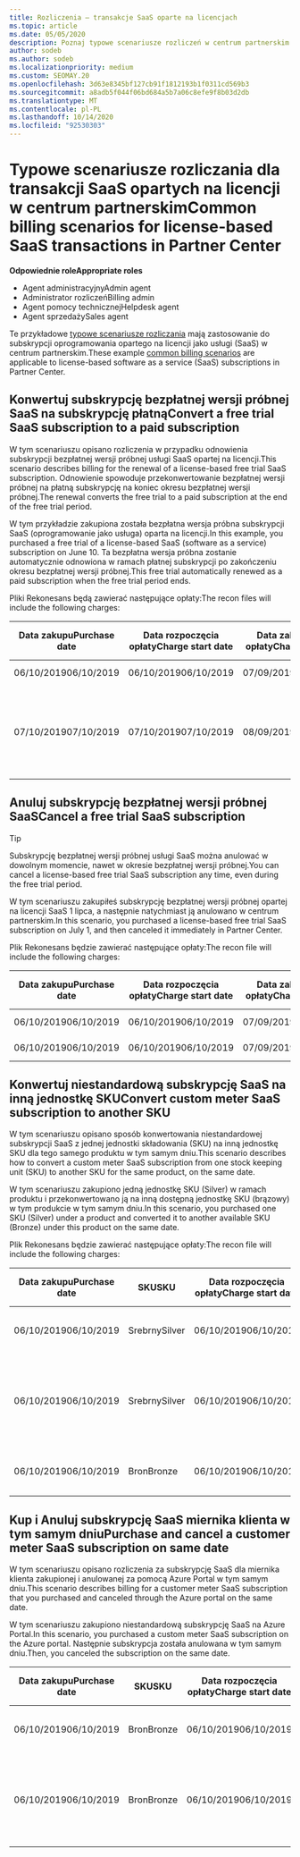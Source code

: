 ```yaml
---
title: Rozliczenia — transakcje SaaS oparte na licencjach
ms.topic: article
ms.date: 05/05/2020
description: Poznaj typowe scenariusze rozliczeń w centrum partnerskim dla transakcji opartych na licencji, oprogramowania jako usługi (SaaS).
author: sodeb
ms.author: sodeb
ms.localizationpriority: medium
ms.custom: SEOMAY.20
ms.openlocfilehash: 3d63e8345bf127cb91f1812193b1f0311cd569b3
ms.sourcegitcommit: a8adb5f044f06bd684a5b7a06c8efe9f8b03d2db
ms.translationtype: MT
ms.contentlocale: pl-PL
ms.lasthandoff: 10/14/2020
ms.locfileid: "92530303"
---
```

# <a name="common-billing-scenarios-for-license-based-saas-transactions-in-partner-center"></a><span data-ttu-id="f9fd3-103">Typowe scenariusze rozliczania dla transakcji SaaS opartych na licencji w centrum partnerskim</span><span class="sxs-lookup"><span data-stu-id="f9fd3-103">Common billing scenarios for license-based SaaS transactions in Partner Center</span></span>

<span data-ttu-id="f9fd3-104">**Odpowiednie role**</span><span class="sxs-lookup"><span data-stu-id="f9fd3-104">**Appropriate roles**</span></span>

- <span data-ttu-id="f9fd3-105">Agent administracyjny</span><span class="sxs-lookup"><span data-stu-id="f9fd3-105">Admin agent</span></span>
- <span data-ttu-id="f9fd3-106">Administrator rozliczeń</span><span class="sxs-lookup"><span data-stu-id="f9fd3-106">Billing admin</span></span>
- <span data-ttu-id="f9fd3-107">Agent pomocy technicznej</span><span class="sxs-lookup"><span data-stu-id="f9fd3-107">Helpdesk agent</span></span>
- <span data-ttu-id="f9fd3-108">Agent sprzedaży</span><span class="sxs-lookup"><span data-stu-id="f9fd3-108">Sales agent</span></span>


<span data-ttu-id="f9fd3-109">Te przykładowe [typowe scenariusze rozliczania](common-billing-scenarios.md) mają zastosowanie do subskrypcji oprogramowania opartego na licencji jako usługi (SaaS) w centrum partnerskim.</span><span class="sxs-lookup"><span data-stu-id="f9fd3-109">These example [common billing scenarios](common-billing-scenarios.md) are applicable to license-based software as a service (SaaS) subscriptions in Partner Center.</span></span>

## <a name="convert-a-free-trial-saas-subscription-to-a-paid-subscription"></a><span data-ttu-id="f9fd3-110">Konwertuj subskrypcję bezpłatnej wersji próbnej SaaS na subskrypcję płatną</span><span class="sxs-lookup"><span data-stu-id="f9fd3-110">Convert a free trial SaaS subscription to a paid subscription</span></span>

<span data-ttu-id="f9fd3-111">W tym scenariuszu opisano rozliczenia w przypadku odnowienia subskrypcji bezpłatnej wersji próbnej usługi SaaS opartej na licencji.</span><span class="sxs-lookup"><span data-stu-id="f9fd3-111">This scenario describes billing for the renewal of a license-based free trial SaaS subscription.</span></span> <span data-ttu-id="f9fd3-112">Odnowienie spowoduje przekonwertowanie bezpłatnej wersji próbnej na płatną subskrypcję na koniec okresu bezpłatnej wersji próbnej.</span><span class="sxs-lookup"><span data-stu-id="f9fd3-112">The renewal converts the free trial to a paid subscription at the end of the free trial period.</span></span>

<span data-ttu-id="f9fd3-113">W tym przykładzie zakupiona została bezpłatna wersja próbna subskrypcji SaaS (oprogramowanie jako usługa) oparta na licencji.</span><span class="sxs-lookup"><span data-stu-id="f9fd3-113">In this example, you purchased a free trial of a license-based SaaS (software as a service) subscription on June 10.</span></span> <span data-ttu-id="f9fd3-114">Ta bezpłatna wersja próbna zostanie automatycznie odnowiona w ramach płatnej subskrypcji po zakończeniu okresu bezpłatnej wersji próbnej.</span><span class="sxs-lookup"><span data-stu-id="f9fd3-114">This free trial automatically renewed as a paid subscription when the free trial period ends.</span></span>

<span data-ttu-id="f9fd3-115">Pliki Rekonesans będą zawierać następujące opłaty:</span><span class="sxs-lookup"><span data-stu-id="f9fd3-115">The recon files will include the following charges:</span></span>

| <span data-ttu-id="f9fd3-116">Data zakupu</span><span class="sxs-lookup"><span data-stu-id="f9fd3-116">Purchase date</span></span> | <span data-ttu-id="f9fd3-117">Data rozpoczęcia opłaty</span><span class="sxs-lookup"><span data-stu-id="f9fd3-117">Charge start date</span></span> | <span data-ttu-id="f9fd3-118">Data zakończenia opłaty</span><span class="sxs-lookup"><span data-stu-id="f9fd3-118">Charge end date</span></span> | <span data-ttu-id="f9fd3-119">Cena jednostkowa</span><span class="sxs-lookup"><span data-stu-id="f9fd3-119">Unit price</span></span> | <span data-ttu-id="f9fd3-120">Liczba jednostek</span><span class="sxs-lookup"><span data-stu-id="f9fd3-120">Unit quantity</span></span> | <span data-ttu-id="f9fd3-121">Suma</span><span class="sxs-lookup"><span data-stu-id="f9fd3-121">Total amount</span></span> | <span data-ttu-id="f9fd3-122">Typ opłaty</span><span class="sxs-lookup"><span data-stu-id="f9fd3-122">Charge type</span></span> | <span data-ttu-id="f9fd3-123">Opis subskrypcji</span><span class="sxs-lookup"><span data-stu-id="f9fd3-123">Subscription description</span></span> |
| ------------- | ----------------- | --------------- | ---------- | ------------- | ------------ | ----------- | ----------------- |
| <span data-ttu-id="f9fd3-124">06/10/2019</span><span class="sxs-lookup"><span data-stu-id="f9fd3-124">06/10/2019</span></span> | <span data-ttu-id="f9fd3-125">06/10/2019</span><span class="sxs-lookup"><span data-stu-id="f9fd3-125">06/10/2019</span></span> | <span data-ttu-id="f9fd3-126">07/09/2019</span><span class="sxs-lookup"><span data-stu-id="f9fd3-126">07/09/2019</span></span> | <span data-ttu-id="f9fd3-127">0 USD</span><span class="sxs-lookup"><span data-stu-id="f9fd3-127">$0</span></span> | <span data-ttu-id="f9fd3-128">1</span><span class="sxs-lookup"><span data-stu-id="f9fd3-128">1</span></span> | <span data-ttu-id="f9fd3-129">0 USD</span><span class="sxs-lookup"><span data-stu-id="f9fd3-129">$0</span></span> | <span data-ttu-id="f9fd3-130">Nowy</span><span class="sxs-lookup"><span data-stu-id="f9fd3-130">New</span></span> | <span data-ttu-id="f9fd3-131">Bezpłatna wersja próbna</span><span class="sxs-lookup"><span data-stu-id="f9fd3-131">Free trial</span></span> |
| <span data-ttu-id="f9fd3-132">07/10/2019</span><span class="sxs-lookup"><span data-stu-id="f9fd3-132">07/10/2019</span></span> | <span data-ttu-id="f9fd3-133">07/10/2019</span><span class="sxs-lookup"><span data-stu-id="f9fd3-133">07/10/2019</span></span> | <span data-ttu-id="f9fd3-134">08/09/2019</span><span class="sxs-lookup"><span data-stu-id="f9fd3-134">08/09/2019</span></span> | <span data-ttu-id="f9fd3-135">$2</span><span class="sxs-lookup"><span data-stu-id="f9fd3-135">$2</span></span> | <span data-ttu-id="f9fd3-136">1</span><span class="sxs-lookup"><span data-stu-id="f9fd3-136">1</span></span> | <span data-ttu-id="f9fd3-137">$2</span><span class="sxs-lookup"><span data-stu-id="f9fd3-137">$2</span></span> | <span data-ttu-id="f9fd3-138">Renew</span><span class="sxs-lookup"><span data-stu-id="f9fd3-138">Renew</span></span> | <span data-ttu-id="f9fd3-139">Płatna subskrypcja</span><span class="sxs-lookup"><span data-stu-id="f9fd3-139">Paid subscription</span></span> |

## <a name="cancel-a-free-trial-saas-subscription"></a><span data-ttu-id="f9fd3-140">Anuluj subskrypcję bezpłatnej wersji próbnej SaaS</span><span class="sxs-lookup"><span data-stu-id="f9fd3-140">Cancel a free trial SaaS subscription</span></span>

> [!TIP]
> <span data-ttu-id="f9fd3-141">Subskrypcję bezpłatnej wersji próbnej usługi SaaS można anulować w dowolnym momencie, nawet w okresie bezpłatnej wersji próbnej.</span><span class="sxs-lookup"><span data-stu-id="f9fd3-141">You can cancel a license-based free trial SaaS subscription any time, even during the free trial period.</span></span>

<span data-ttu-id="f9fd3-142">W tym scenariuszu zakupiłeś subskrypcję bezpłatnej wersji próbnej opartej na licencji SaaS 1 lipca, a następnie natychmiast ją anulowano w centrum partnerskim.</span><span class="sxs-lookup"><span data-stu-id="f9fd3-142">In this scenario, you purchased a license-based free trial SaaS subscription on July 1, and then canceled it immediately in Partner Center.</span></span>

<span data-ttu-id="f9fd3-143">Plik Rekonesans będzie zawierać następujące opłaty:</span><span class="sxs-lookup"><span data-stu-id="f9fd3-143">The recon file will include the following charges:</span></span>

| <span data-ttu-id="f9fd3-144">Data zakupu</span><span class="sxs-lookup"><span data-stu-id="f9fd3-144">Purchase date</span></span> | <span data-ttu-id="f9fd3-145">Data rozpoczęcia opłaty</span><span class="sxs-lookup"><span data-stu-id="f9fd3-145">Charge start date</span></span> | <span data-ttu-id="f9fd3-146">Data zakończenia opłaty</span><span class="sxs-lookup"><span data-stu-id="f9fd3-146">Charge end date</span></span> | <span data-ttu-id="f9fd3-147">Cena jednostkowa</span><span class="sxs-lookup"><span data-stu-id="f9fd3-147">Unit price</span></span> | <span data-ttu-id="f9fd3-148">Liczba jednostek</span><span class="sxs-lookup"><span data-stu-id="f9fd3-148">Unit quantity</span></span> | <span data-ttu-id="f9fd3-149">Suma</span><span class="sxs-lookup"><span data-stu-id="f9fd3-149">Total amount</span></span> | <span data-ttu-id="f9fd3-150">Typ opłaty</span><span class="sxs-lookup"><span data-stu-id="f9fd3-150">Charge type</span></span> | <span data-ttu-id="f9fd3-151">Opis subskrypcji</span><span class="sxs-lookup"><span data-stu-id="f9fd3-151">Subscription description</span></span> |
| ------------- | ----------------- | --------------- | ---------- | ------------- | ------------ | ----------- | ----------------- |
| <span data-ttu-id="f9fd3-152">06/10/2019</span><span class="sxs-lookup"><span data-stu-id="f9fd3-152">06/10/2019</span></span> | <span data-ttu-id="f9fd3-153">06/10/2019</span><span class="sxs-lookup"><span data-stu-id="f9fd3-153">06/10/2019</span></span> | <span data-ttu-id="f9fd3-154">07/09/2019</span><span class="sxs-lookup"><span data-stu-id="f9fd3-154">07/09/2019</span></span> | <span data-ttu-id="f9fd3-155">0 USD</span><span class="sxs-lookup"><span data-stu-id="f9fd3-155">$0</span></span> | <span data-ttu-id="f9fd3-156">11</span><span class="sxs-lookup"><span data-stu-id="f9fd3-156">11</span></span> | <span data-ttu-id="f9fd3-157">0 USD</span><span class="sxs-lookup"><span data-stu-id="f9fd3-157">$0</span></span> | <span data-ttu-id="f9fd3-158">Nowy</span><span class="sxs-lookup"><span data-stu-id="f9fd3-158">New</span></span> | <span data-ttu-id="f9fd3-159">Bezpłatna wersja próbna</span><span class="sxs-lookup"><span data-stu-id="f9fd3-159">Free trial</span></span> |
| <span data-ttu-id="f9fd3-160">06/10/2019</span><span class="sxs-lookup"><span data-stu-id="f9fd3-160">06/10/2019</span></span> | <span data-ttu-id="f9fd3-161">06/10/2019</span><span class="sxs-lookup"><span data-stu-id="f9fd3-161">06/10/2019</span></span> | <span data-ttu-id="f9fd3-162">07/09/2019</span><span class="sxs-lookup"><span data-stu-id="f9fd3-162">07/09/2019</span></span> | <span data-ttu-id="f9fd3-163">0 USD</span><span class="sxs-lookup"><span data-stu-id="f9fd3-163">$0</span></span> | <span data-ttu-id="f9fd3-164">11</span><span class="sxs-lookup"><span data-stu-id="f9fd3-164">11</span></span> | <span data-ttu-id="f9fd3-165">0 USD</span><span class="sxs-lookup"><span data-stu-id="f9fd3-165">$0</span></span> | <span data-ttu-id="f9fd3-166">Anuluj</span><span class="sxs-lookup"><span data-stu-id="f9fd3-166">Cancel</span></span> | <span data-ttu-id="f9fd3-167">Bezpłatna wersja próbna</span><span class="sxs-lookup"><span data-stu-id="f9fd3-167">Free trial</span></span> |

## <a name="convert-custom-meter-saas-subscription-to-another-sku"></a><span data-ttu-id="f9fd3-168">Konwertuj niestandardową subskrypcję SaaS na inną jednostkę SKU</span><span class="sxs-lookup"><span data-stu-id="f9fd3-168">Convert custom meter SaaS subscription to another SKU</span></span>

<span data-ttu-id="f9fd3-169">W tym scenariuszu opisano sposób konwertowania niestandardowej subskrypcji SaaS z jednej jednostki składowania (SKU) na inną jednostkę SKU dla tego samego produktu w tym samym dniu.</span><span class="sxs-lookup"><span data-stu-id="f9fd3-169">This scenario describes how to convert a custom meter SaaS subscription from one stock keeping unit (SKU) to another SKU for the same product, on the same date.</span></span>

<span data-ttu-id="f9fd3-170">W tym scenariuszu zakupiono jedną jednostkę SKU (Silver) w ramach produktu i przekonwertowano ją na inną dostępną jednostkę SKU (brązowy) w tym produkcie w tym samym dniu.</span><span class="sxs-lookup"><span data-stu-id="f9fd3-170">In this scenario, you purchased one SKU (Silver) under a product and converted it to another available SKU (Bronze) under this product on the same date.</span></span>

<span data-ttu-id="f9fd3-171">Plik Rekonesans będzie zawierać następujące opłaty:</span><span class="sxs-lookup"><span data-stu-id="f9fd3-171">The recon file will include the following charges:</span></span>

| <span data-ttu-id="f9fd3-172">Data zakupu</span><span class="sxs-lookup"><span data-stu-id="f9fd3-172">Purchase date</span></span> | <span data-ttu-id="f9fd3-173">SKU</span><span class="sxs-lookup"><span data-stu-id="f9fd3-173">SKU</span></span> | <span data-ttu-id="f9fd3-174">Data rozpoczęcia opłaty</span><span class="sxs-lookup"><span data-stu-id="f9fd3-174">Charge start date</span></span> | <span data-ttu-id="f9fd3-175">Data zakończenia opłaty</span><span class="sxs-lookup"><span data-stu-id="f9fd3-175">Charge end date</span></span> | <span data-ttu-id="f9fd3-176">Cena jednostkowa</span><span class="sxs-lookup"><span data-stu-id="f9fd3-176">Unit price</span></span> | <span data-ttu-id="f9fd3-177">Liczba jednostek</span><span class="sxs-lookup"><span data-stu-id="f9fd3-177">Unit quantity</span></span> | <span data-ttu-id="f9fd3-178">Suma</span><span class="sxs-lookup"><span data-stu-id="f9fd3-178">Total amount</span></span> | <span data-ttu-id="f9fd3-179">Typ opłaty</span><span class="sxs-lookup"><span data-stu-id="f9fd3-179">Charge type</span></span> | <span data-ttu-id="f9fd3-180">Opis subskrypcji</span><span class="sxs-lookup"><span data-stu-id="f9fd3-180">Subscription description</span></span> |
| ------------- | ----------------- | ----------------- | --------------- | ---------- | ------------- | ------------ | ----------- | ----------------- |
| <span data-ttu-id="f9fd3-181">06/10/2019</span><span class="sxs-lookup"><span data-stu-id="f9fd3-181">06/10/2019</span></span> | <span data-ttu-id="f9fd3-182">Srebrny</span><span class="sxs-lookup"><span data-stu-id="f9fd3-182">Silver</span></span> | <span data-ttu-id="f9fd3-183">06/10/2019</span><span class="sxs-lookup"><span data-stu-id="f9fd3-183">06/10/2019</span></span> | <span data-ttu-id="f9fd3-184">06/10/2019</span><span class="sxs-lookup"><span data-stu-id="f9fd3-184">06/10/2019</span></span> | <span data-ttu-id="f9fd3-185">20 USD</span><span class="sxs-lookup"><span data-stu-id="f9fd3-185">$20</span></span> | <span data-ttu-id="f9fd3-186">1</span><span class="sxs-lookup"><span data-stu-id="f9fd3-186">1</span></span> | <span data-ttu-id="f9fd3-187">20 USD</span><span class="sxs-lookup"><span data-stu-id="f9fd3-187">$20</span></span> | <span data-ttu-id="f9fd3-188">Nowy</span><span class="sxs-lookup"><span data-stu-id="f9fd3-188">New</span></span> | <span data-ttu-id="f9fd3-189">Niestandardowa subskrypcja SaaS miernika</span><span class="sxs-lookup"><span data-stu-id="f9fd3-189">Custom meter SaaS subscription</span></span> |
| <span data-ttu-id="f9fd3-190">06/10/2019</span><span class="sxs-lookup"><span data-stu-id="f9fd3-190">06/10/2019</span></span> | <span data-ttu-id="f9fd3-191">Srebrny</span><span class="sxs-lookup"><span data-stu-id="f9fd3-191">Silver</span></span> | <span data-ttu-id="f9fd3-192">06/10/2019</span><span class="sxs-lookup"><span data-stu-id="f9fd3-192">06/10/2019</span></span> | <span data-ttu-id="f9fd3-193">06/10/2019</span><span class="sxs-lookup"><span data-stu-id="f9fd3-193">06/10/2019</span></span> | <span data-ttu-id="f9fd3-194">20 USD</span><span class="sxs-lookup"><span data-stu-id="f9fd3-194">$20</span></span> | <span data-ttu-id="f9fd3-195">1</span><span class="sxs-lookup"><span data-stu-id="f9fd3-195">1</span></span> | <span data-ttu-id="f9fd3-196">-$20</span><span class="sxs-lookup"><span data-stu-id="f9fd3-196">-$20</span></span> | <span data-ttu-id="f9fd3-197">Convert</span><span class="sxs-lookup"><span data-stu-id="f9fd3-197">Convert</span></span> | <span data-ttu-id="f9fd3-198">Rozliczanie opłat naliczanych za niestandardową subskrypcję SaaS</span><span class="sxs-lookup"><span data-stu-id="f9fd3-198">Prorated rebill for custom meter SaaS subscription</span></span> |
| <span data-ttu-id="f9fd3-199">06/10/2019</span><span class="sxs-lookup"><span data-stu-id="f9fd3-199">06/10/2019</span></span> | <span data-ttu-id="f9fd3-200">Bron</span><span class="sxs-lookup"><span data-stu-id="f9fd3-200">Bronze</span></span> | <span data-ttu-id="f9fd3-201">06/10/2019</span><span class="sxs-lookup"><span data-stu-id="f9fd3-201">06/10/2019</span></span> | <span data-ttu-id="f9fd3-202">06/10/2019</span><span class="sxs-lookup"><span data-stu-id="f9fd3-202">06/10/2019</span></span> | <span data-ttu-id="f9fd3-203">10 USD</span><span class="sxs-lookup"><span data-stu-id="f9fd3-203">$10</span></span> | <span data-ttu-id="f9fd3-204">1</span><span class="sxs-lookup"><span data-stu-id="f9fd3-204">1</span></span> | <span data-ttu-id="f9fd3-205">10 USD</span><span class="sxs-lookup"><span data-stu-id="f9fd3-205">$10</span></span> | <span data-ttu-id="f9fd3-206">Convert</span><span class="sxs-lookup"><span data-stu-id="f9fd3-206">Convert</span></span> | <span data-ttu-id="f9fd3-207">Niestandardowa subskrypcja SaaS miernika</span><span class="sxs-lookup"><span data-stu-id="f9fd3-207">Custom meter SaaS subscription</span></span> |

## <a name="purchase-and-cancel-a-customer-meter-saas-subscription-on-same-date"></a><span data-ttu-id="f9fd3-208">Kup i Anuluj subskrypcję SaaS miernika klienta w tym samym dniu</span><span class="sxs-lookup"><span data-stu-id="f9fd3-208">Purchase and cancel a customer meter SaaS subscription on same date</span></span>

<span data-ttu-id="f9fd3-209">W tym scenariuszu opisano rozliczenia za subskrypcję SaaS dla miernika klienta zakupionej i anulowanej za pomocą Azure Portal w tym samym dniu.</span><span class="sxs-lookup"><span data-stu-id="f9fd3-209">This scenario describes billing for a customer meter SaaS subscription that you purchased and canceled through the Azure portal on the same date.</span></span>

<span data-ttu-id="f9fd3-210">W tym scenariuszu zakupiono niestandardową subskrypcję SaaS na Azure Portal.</span><span class="sxs-lookup"><span data-stu-id="f9fd3-210">In this scenario, you purchased a custom meter SaaS subscription on the Azure portal.</span></span> <span data-ttu-id="f9fd3-211">Następnie subskrypcja została anulowana w tym samym dniu.</span><span class="sxs-lookup"><span data-stu-id="f9fd3-211">Then, you canceled the subscription on the same date.</span></span>

| <span data-ttu-id="f9fd3-212">Data zakupu</span><span class="sxs-lookup"><span data-stu-id="f9fd3-212">Purchase date</span></span> | <span data-ttu-id="f9fd3-213">SKU</span><span class="sxs-lookup"><span data-stu-id="f9fd3-213">SKU</span></span> | <span data-ttu-id="f9fd3-214">Data rozpoczęcia opłaty</span><span class="sxs-lookup"><span data-stu-id="f9fd3-214">Charge start date</span></span> | <span data-ttu-id="f9fd3-215">Data zakończenia opłaty</span><span class="sxs-lookup"><span data-stu-id="f9fd3-215">Charge end date</span></span> | <span data-ttu-id="f9fd3-216">Cena jednostkowa</span><span class="sxs-lookup"><span data-stu-id="f9fd3-216">Unit price</span></span> | <span data-ttu-id="f9fd3-217">Liczba jednostek</span><span class="sxs-lookup"><span data-stu-id="f9fd3-217">Unit quantity</span></span> | <span data-ttu-id="f9fd3-218">Suma</span><span class="sxs-lookup"><span data-stu-id="f9fd3-218">Total amount</span></span> | <span data-ttu-id="f9fd3-219">Typ opłaty</span><span class="sxs-lookup"><span data-stu-id="f9fd3-219">Charge type</span></span> | <span data-ttu-id="f9fd3-220">Opis subskrypcji</span><span class="sxs-lookup"><span data-stu-id="f9fd3-220">Subscription description</span></span> |
| ------------- | ------------- |----------------- | --------------- | ---------- | ------------- | ------------ | ----------- | ----------------- |
| <span data-ttu-id="f9fd3-221">06/10/2019</span><span class="sxs-lookup"><span data-stu-id="f9fd3-221">06/10/2019</span></span> | <span data-ttu-id="f9fd3-222">Bron</span><span class="sxs-lookup"><span data-stu-id="f9fd3-222">Bronze</span></span> | <span data-ttu-id="f9fd3-223">06/10/2019</span><span class="sxs-lookup"><span data-stu-id="f9fd3-223">06/10/2019</span></span> | <span data-ttu-id="f9fd3-224">06/10/2019</span><span class="sxs-lookup"><span data-stu-id="f9fd3-224">06/10/2019</span></span> | <span data-ttu-id="f9fd3-225">10 USD</span><span class="sxs-lookup"><span data-stu-id="f9fd3-225">$10</span></span> | <span data-ttu-id="f9fd3-226">1</span><span class="sxs-lookup"><span data-stu-id="f9fd3-226">1</span></span> | <span data-ttu-id="f9fd3-227">10 USD</span><span class="sxs-lookup"><span data-stu-id="f9fd3-227">$10</span></span> | <span data-ttu-id="f9fd3-228">Nowy</span><span class="sxs-lookup"><span data-stu-id="f9fd3-228">New</span></span> | <span data-ttu-id="f9fd3-229">Niestandardowa subskrypcja SaaS miernika</span><span class="sxs-lookup"><span data-stu-id="f9fd3-229">Custom meter SaaS subscription</span></span> |
| <span data-ttu-id="f9fd3-230">06/10/2019</span><span class="sxs-lookup"><span data-stu-id="f9fd3-230">06/10/2019</span></span> | <span data-ttu-id="f9fd3-231">Bron</span><span class="sxs-lookup"><span data-stu-id="f9fd3-231">Bronze</span></span> | <span data-ttu-id="f9fd3-232">06/10/2019</span><span class="sxs-lookup"><span data-stu-id="f9fd3-232">06/10/2019</span></span> | <span data-ttu-id="f9fd3-233">06/10/2019</span><span class="sxs-lookup"><span data-stu-id="f9fd3-233">06/10/2019</span></span> | <span data-ttu-id="f9fd3-234">10 USD</span><span class="sxs-lookup"><span data-stu-id="f9fd3-234">$10</span></span> | <span data-ttu-id="f9fd3-235">1</span><span class="sxs-lookup"><span data-stu-id="f9fd3-235">1</span></span> | <span data-ttu-id="f9fd3-236">-$10</span><span class="sxs-lookup"><span data-stu-id="f9fd3-236">-$10</span></span> | <span data-ttu-id="f9fd3-237">CancelImmediate</span><span class="sxs-lookup"><span data-stu-id="f9fd3-237">CancelImmediate</span></span> | <span data-ttu-id="f9fd3-238">Niestandardowa subskrypcja SaaS miernika</span><span class="sxs-lookup"><span data-stu-id="f9fd3-238">Custom meter SaaS subscription</span></span> |

